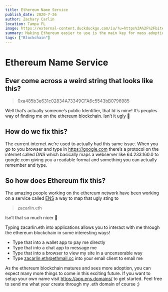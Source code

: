 ```yaml
---
title: Ethereum Name Service
publish_date: 2020-7-26
author: Zachary Carlin
location: Tampa FL
image: https://external-content.duckduckgo.com/iu/?u=https%3A%2F%2Fbitexpert.io%2Fwp-content%2Fuploads%2F2019%2F10%2F1Ethereum-Name-Service.jpg
summary: Making Ethereum easier to use is the main key for mass adoption of cryptocurrencies and blockchain technology.
tags: ["Blockchain"] 
---
```


# Ethereum Name Service 

## Ever come across a weird string that looks like this?
> 0xa485b3e631c02834A73349CFA6c5543bB0796985

Well that’s actually someone’s public Identifier, that Id is mine! It’s peoples way of finding me on the ethereum blockchain. Isn’t it ugly 🐛

## How do we fix this?

The current internet we’re used to actually had this same issue. When you go to you browser and type in https://google.com there’s a protocol on the internet called *DNS* which basically maps a webserver like 64.233.160.0 to google.com giving you a readable format and something you can actually remember and type. 

## So how does Ethereum fix this?

The amazing people working on the ethereum network have been working on a service called [ENS](https://ens.domains/) a way to map that ugly sting to 
> zacarlin.eth 

Isn’t that so much nicer 🦋

Typing zacarlin.eth into applications allows you to interact with me through the ethereum blockchain in some interesting ways! 

 - Type that into a wallet app to pay me directly
 - Type that into a chat app to message me
 - Type that into a browser to view my site in a uncensorable way
 - Type zacarlin.eth@ethmail.cc into your email client to email me

As the ethereum blockchain matures and sees more adoption, you can expect many more things to come in this exciting future. If you want to setup your own name visit https://app.ens.domains/ to get started. Feel free to send me what your create through my .eth domain of course ;)  

